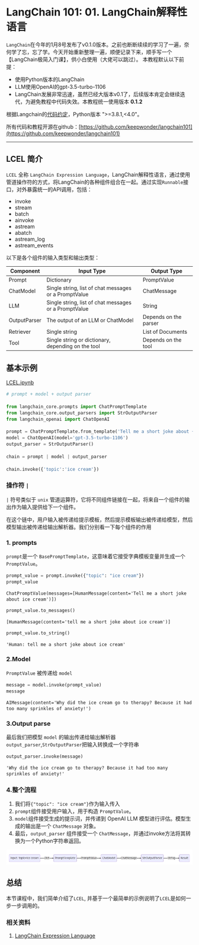 # LangChain 101: 01. LangChain解释性语言

`LangChain`在今年的1月8号发布了v0.1.0版本。之前也断断续续的学习了一遍，奈何学了忘，忘了学。今天开始重新整理一遍，顺便记录下来，顺手写一个【LangChain极简入门课】，供小白使用（大佬可以跳过）。
本教程默认以下前提：
- 使用Python版本的LangChain
- LLM使用OpenAI的gpt-3.5-turbo-1106
- LangChain发展非常迅速，虽然已经大版本v0.1了，后续版本肯定会继续迭代，为避免教程中代码失效。本教程统一使用版本 **0.1.2**

根据Langchain的[代码约定](https://github.com/langchain-ai/langchain/blob/v0.0.235/pyproject.toml#L14C1-L14C24)，Python版本 ">=3.8.1,<4.0"。

所有代码和教程开源在github：[https://github.com/keepwonder/langchain101](https://github.com/keepwonder/langchain101)

----

## LCEL 简介
`LCEL` 全称 `LangChain Expression Language`，LangChain解释性语言，通过使用管道操作符的方式，将LangChain的各种组件组合在一起。通过实现`Runnable`接口，对外暴露统一的API调用，包括：
- invoke
- stream
- batch
- ainvoke
- astream
- abatch
- astream_log
- astream_events

以下是各个组件的输入类型和输出类型：

|**Component**|**Input Type**|**Output Type**|
|---|---|---|
|Prompt|Dictionary|PromptValue|
|ChatModel|Single string, list of chat messages or a PromptValue|ChatMessage|
|LLM|Single string, list of chat messages or a PromptValue|String|
|OutputParser|The output of an LLM or ChatModel|Depends on the parser|
|Retriever|Single string|List of Documents|
|Tool|Single string or dictionary, depending on the tool|Depends on the tool|

## 基本示例
[LCEL.ipynb](./LCEL.ipynb)

```python
# prompt + model + output parser

from langchain_core.prompts import ChatPromptTemplate
from langchain_core.output_parsers import StrOutputParser
from langchain_openai import ChatOpenAI

prompt = ChatPromptTemplate.from_template('Tell me a short joke about {topic}')
model = ChatOpenAI(model='gpt-3.5-turbo-1106')
output_parser = StrOutputParser()

chain = prompt | model | output_parser

chain.invoke({'topic':'ice cream'})
```

### 操作符 `|`
`|` 符号类似于 `unix` 管道运算符，它将不同组件链接在一起，将来自一个组件的输出作为输入提供给下一个组件。

在这个链中，用户输入被传递给提示模板，然后提示模板输出被传递给模型，然后模型输出被传递给输出解析器。我们分别看一下每个组件的作用

### 1. prompts
`prompt`是一个 `BasePromptTemplate`，这意味着它接受字典模板变量并生成一个 `PromptValue`。

```python
prompt_value = prompt.invoke({"topic": "ice cream"})
prompt_value
```

```shell
ChatPromptValue(messages=[HumanMessage(content='Tell me a short joke about ice cream')])
```

```python
prompt_value.to_messages()
```

```shell
[HumanMessage(content='tell me a short joke about ice cream')]
```

```python
prompt_value.to_string()
```

```shell
'Human: tell me a short joke about ice cream'
```

### 2.Model
`PromptValue` 被传递给 `model`

```python
message = model.invoke(prompt_value)
message
```
```shell
AIMessage(content='Why did the ice cream go to therapy? Because it had too many sprinkles of anxiety!')
```

### 3.Output parse
最后我们把模型 `model` 的输出传递给输出解析器 `output_parser`,`StrOutputParser`把输入转换成一个字符串
```python
output_parser.invoke(message)
```

```shell
'Why did the ice cream go to therapy? Because it had too many sprinkles of anxiety!'
```

### 4.整个流程
1. 我们将`{"topic": "ice cream"}`作为输入传入
2. `prompt`组件接受用户输入，用于构造 `PromptValue`。
3. `model`组件接受生成的提示词，并传递到 OpenAI LLM 模型进行评估。模型生成的输出是一个 `ChatMessage` 对象。
4. 最后，`output_parser` 组件接受一个 `ChatMessage`，并通过invoke方法将其转换为一个Python字符串返回。

![](./LCEL.png)


## 总结
本节课程中，我们简单介绍了`LCEL`, 并基于一个最简单的示例说明了`LCEL`是如何一步一步调用的。

### 相关资料
1. [LangChain Expression Language](https://python.langchain.com/docs/expression_language/)